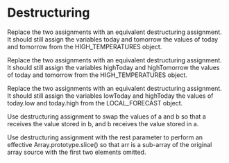 # Destructuring
Replace the two assignments with an equivalent destructuring assignment. It should still assign the variables today and tomorrow the values of today and tomorrow from the HIGH_TEMPERATURES object.

Replace the two assignments with an equivalent destructuring assignment. It should still assign the variables highToday and highTomorrow the values of today and tomorrow from the HIGH_TEMPERATURES object.

Replace the two assignments with an equivalent destructuring assignment. It should still assign the variables lowToday and highToday the values of today.low and today.high from the LOCAL_FORECAST object.

Use destructuring assignment to swap the values of a and b so that a receives the value stored in b, and b receives the value stored in a.

Use destructuring assignment with the rest parameter to perform an effective Array.prototype.slice() so that arr is a sub-array of the original array source with the first two elements omitted.
